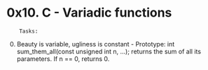 # 0x10. C - Variadic functions

		Tasks:

0. Beauty is variable, ugliness is constant - Prototype: int sum_them_all(const unsigned int n, ...); returns the sum of all its parameters. If n == 0, returns 0.
